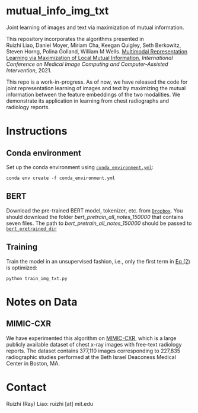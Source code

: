 # mutual_info_img_txt

Joint learning of images and text via maximization of mutual information.

This repository incorporates the algorithms presented in <br />
Ruizhi Liao, Daniel Moyer, Miriam Cha, Keegan Quigley, Seth Berkowitz, Steven Horng, Polina Golland, William M Wells. [Multimodal Representation Learning via Maximization of Local Mutual Information.](https://arxiv.org/pdf/2103.04537.pdf) *International Conference on Medical Image Computing and Computer-Assisted Intervention*, 2021. <br />

This repo is a work-in-progress. As of now, we have released the code for joint representation learning of images and text by maximizing the mutual information between the feature embeddings of the two modalities. We demonstrate its application in learning from chest radiographs and radiology reports.


# Instructions

## Conda environment

Set up the conda environment using [`conda_environment.yml`](https://github.com/RayRuizhiLiao/mutual_info_img_txt/blob/main/conda_environment.yml):
```
conda env create -f conda_environment.yml
```

## BERT

Download the pre-trained BERT model, tokenizer, etc. from [`Dropbox`](). You should download the folder *bert_pretrain_all_notes_150000* that contains seven files. The path to *bert_pretrain_all_notes_150000* should be passed to [`bert_pretrained_dir`](https://github.com/RayRuizhiLiao/mutual_info_img_txt/blob/80d0c32e3625ef545cf2135beb0108847c113e4c/train_img_txt.py#L26)


## Training

Train the model in an unsupervised fashion, i.e., only the first term in [Eq (2)](https://arxiv.org/pdf/2103.04537.pdf) is optimized:

```
python train_img_txt.py
```

# Notes on Data

## MIMIC-CXR

We have experimented this algorithm on [MIMIC-CXR](https://physionet.org/content/mimic-cxr/2.0.0/), which is a large publicly available dataset of chest x-ray images with free-text radiology reports. The dataset contains 377,110 images corresponding to 227,835 radiographic studies performed at the Beth Israel Deaconess Medical Center in Boston, MA.

# Contact

Ruizhi (Ray) Liao: ruizhi [at] mit.edu
